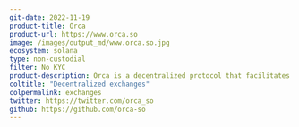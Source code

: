 ```yaml
---
git-date: 2022-11-19
product-title: Orca
product-url: https://www.orca.so
image: /images/output_md/www.orca.so.jpg
ecosystem: solana
type: non-custodial
filter: No KYC
product-description: Orca is a decentralized protocol that facilitates trades on Solana, as Orca is non-custodial when you trade tokens the protocol will interact directly with your wallet.
coltitle: "Decentralized exchanges"
colpermalink: exchanges
twitter: https://twitter.com/orca_so
github: https://github.com/orca-so
---
```


